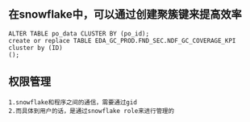 ## 在snowflake中，可以通过创建聚簇键来提高效率
```
ALTER TABLE po_data CLUSTER BY (po_id);
create or replace TABLE EDA_GC_PROD.FND_SEC.NDF_GC_COVERAGE_KPI cluster by (ID)
();
```

## 权限管理
```
1.snowflake和程序之间的通信，需要通过gid
2.而具体到用户的话，是通过snowflake role来进行管理的
```

